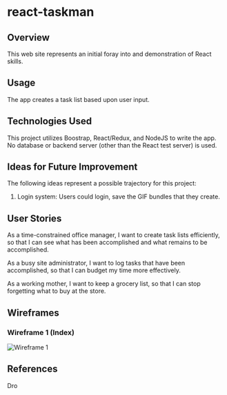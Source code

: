 # react-taskman

## Overview
This web site represents an initial foray into and demonstration of React skills. 

## Usage
The app creates a task list based upon user input.

## Technologies Used
This project utilizes Boostrap, React/Redux, and NodeJS to write the app. No database or backend server (other than the React test server) is used.

## Ideas for Future Improvement
The following ideas represent a possible trajectory for this project:

1. Login system: Users could login, save the GIF bundles that they create.

## User Stories
As a time-constrained office manager, I want to create task lists efficiently, so that I can see what has been accomplished and what remains to be accomplished.

As a busy site administrator, I want to log tasks that have been accomplished, so that I can budget my time more effectively.

As a working mother, I want to keep a grocery list, so that I can stop forgetting what to buy at the store.

## Wireframes

### Wireframe 1 (Index)
![Wireframe 1](https://link "Text")

## References
Dro